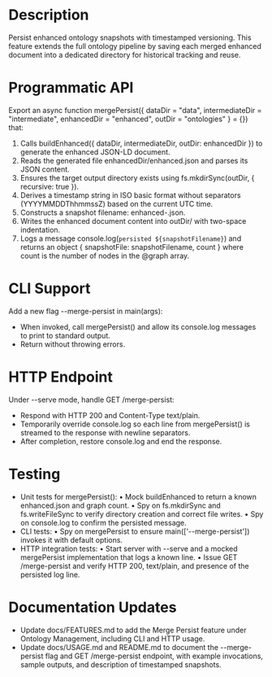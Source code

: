 # Description
Persist enhanced ontology snapshots with timestamped versioning. This feature extends the full ontology pipeline by saving each merged enhanced document into a dedicated directory for historical tracking and reuse.

# Programmatic API
Export an async function mergePersist({ dataDir = "data", intermediateDir = "intermediate", enhancedDir = "enhanced", outDir = "ontologies" } = {}) that:
1. Calls buildEnhanced({ dataDir, intermediateDir, outDir: enhancedDir }) to generate the enhanced JSON-LD document.
2. Reads the generated file enhancedDir/enhanced.json and parses its JSON content.
3. Ensures the target output directory exists using fs.mkdirSync(outDir, { recursive: true }).
4. Derives a timestamp string in ISO basic format without separators (YYYYMMDDThhmmssZ) based on the current UTC time.
5. Constructs a snapshot filename: enhanced-<timestamp>.json.
6. Writes the enhanced document content into outDir/<snapshotFilename> with two-space indentation.
7. Logs a message console.log(`persisted ${snapshotFilename}`) and returns an object { snapshotFile: snapshotFilename, count } where count is the number of nodes in the @graph array.

# CLI Support
Add a new flag --merge-persist in main(args):
- When invoked, call mergePersist() and allow its console.log messages to print to standard output.
- Return without throwing errors.

# HTTP Endpoint
Under --serve mode, handle GET /merge-persist:
- Respond with HTTP 200 and Content-Type text/plain.
- Temporarily override console.log so each line from mergePersist() is streamed to the response with newline separators.
- After completion, restore console.log and end the response.

# Testing
- Unit tests for mergePersist():
  • Mock buildEnhanced to return a known enhanced.json and graph count.
  • Spy on fs.mkdirSync and fs.writeFileSync to verify directory creation and correct file writes.
  • Spy on console.log to confirm the persisted message.
- CLI tests:
  • Spy on mergePersist to ensure main(['--merge-persist']) invokes it with default options.
- HTTP integration tests:
  • Start server with --serve and a mocked mergePersist implementation that logs a known line.
  • Issue GET /merge-persist and verify HTTP 200, text/plain, and presence of the persisted log line.

# Documentation Updates
- Update docs/FEATURES.md to add the Merge Persist feature under Ontology Management, including CLI and HTTP usage.
- Update docs/USAGE.md and README.md to document the --merge-persist flag and GET /merge-persist endpoint, with example invocations, sample outputs, and description of timestamped snapshots.